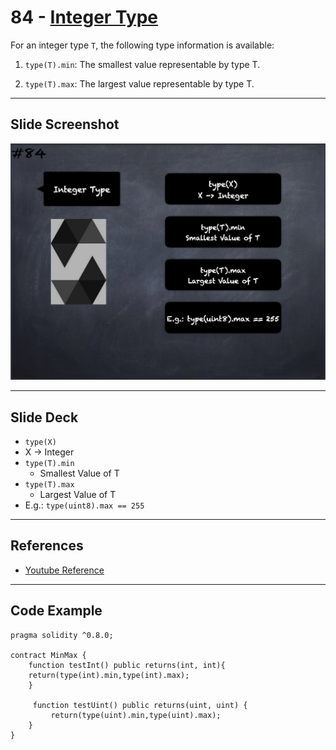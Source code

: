 # 84 - [Integer Type](Integer%20Type.md)
For an integer type `T`, the following type information is available:

1. `type(T).min`: The smallest value representable by type T.
    
2. `type(T).max`: The largest value representable by type T.

___
## Slide Screenshot
![084.png](../../images/2.Solidity%20101/084.png)
___
## Slide Deck
- `type(X)`
- X -> Integer
- `type(T).min`
	- Smallest Value of T
- `type(T).max`
	- Largest Value of T
- E.g.: `type(uint8).max == 255`
___
## References
- [Youtube Reference](https://youtu.be/_oN7XuyhoZA?t=223)
___
## Code Example
```
pragma solidity ^0.8.0;

contract MinMax {
    function testInt() public returns(int, int){
    return(type(int).min,type(int).max);
    }
    
     function testUint() public returns(uint, uint) {
         return(type(uint).min,type(uint).max);
    }
}
```

